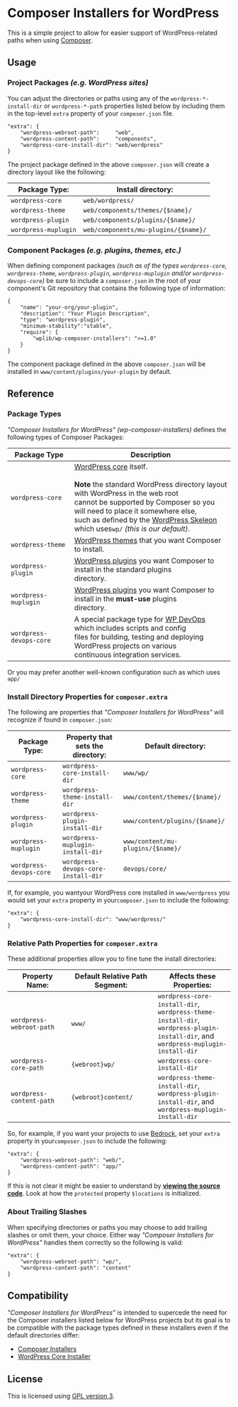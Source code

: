 # Composer Installers for WordPress
This is a simple project to allow for easier support of WordPress-related paths when using [Composer](http://getcomposer.org). 


## Usage

### Project Packages _(e.g. WordPress sites)_
You can adjust the directories or paths using any of the `wordpress-*-install-dir` or `wordpress-*-path` properties
listed below by including them in the top-level `extra` property of your `composer.json` file.
```
"extra": {
    "wordpress-webroot-path":     "web",
    "wordpress-content-path":     "components",
    "wordpress-core-install-dir": "web/wordpress"
}
```
The project package defined in the above `composer.json` will create a directory layout like the following:

|Package Type:|Install directory:
|------------|-----------------|
|`wordpress-core`|`web/wordpress/`|
|`wordpress-theme`|`web/components/themes/{$name}/`|
|`wordpress-plugin`|`web/components/plugins/{$name}/`|
|`wordpress-muplugin`|`web/components/mu-plugins/{$name}/`|

### Component Packages _(e.g. plugins, themes, etc.)_
When defining component packages _(such as of the types `wordpress-core`, `wordpress-theme`, `wordpress-plugin`, `wordpress-muplugin` and/or `wordpress-devops-core`)_
be sure to include a `composer.json` in the root of your component's Git repository that contains the following type of information:

```
{
    "name": "your-org/your-plugin",
    "description": "Your Plugin Description",
    "type": "wordpress-plugin",
    "minimum-stability":"stable",
    "require": {
        "wplib/wp-composer-installers": ">=1.0"
    }
}
```

The component package defined in the above `composer.json` will be installed in `www/content/plugins/your-plugin` by default.

## Reference
### Package Types

_"Composer Installers for WordPress" (wp-composer-installers)_ defines the following types of Composer Packages:

| Package Type |Description |
|--------------|-------------|
|`wordpress-core`| [WordPress core](https://wordpress.org/download/release-archive/) itself.<br><br>**Note** the standard WordPress directory layout with WordPress in the web root<br>cannot be supported by Composer so you will need to place it somewhere else,<br>such as defined by the [WordPress Skeleon](https://markjaquith.wordpress.com/2012/05/26/wordpress-skeleton/) which uses`wp/` _(this is our default)_.
|`wordpress-theme`|[WordPress themes](https://wordpress.org/themes/) that you want Composer to install.
|`wordpress-plugin`|[WordPress plugins](https://wordpress.org/plugins/) you want Composer to install in the standard plugins<br>directory.
|`wordpress-muplugin`|[WordPress plugins](https://wordpress.org/plugins/) you want Composer to install in the **must-use** plugins<br>directory.
|`wordpress-devops-core`|A special package type for [WP DevOps](https://github.com/wplib/wp-devops) which includes scripts and config<br>files for building, testing and deploying WordPress projects on various<br>continuous integration services.

 Or you may prefer another well-known configuration such as  which uses `app/`

### Install Directory Properties for `composer.extra`
The following are properties that _"Composer Installers for WordPress"_ will recognize if found in `composer.json`:

|Package Type:| Property that sets the directory:|Default directory:
|--------------|--------------|-------------|
|`wordpress-core`|`wordpress-core-install-dir`|`www/wp/`|
|`wordpress-theme`|`wordpress-theme-install-dir`|`www/content/themes/{$name}/`|
|`wordpress-plugin`|`wordpress-plugin-install-dir`|`www/content/plugins/{$name}/`|
|`wordpress-muplugin`|`wordpress-muplugin-install-dir`|`www/content/mu-plugins/{$name}/`|
|`wordpress-devops-core`|`wordpress-devops-core-install-dir`|`devops/core/`|

If, for example, you wantyour WordPress core installed in `www/wordpress` you would set your `extra` property in your`composer.json` to include the following:
```
"extra": {
    "wordpress-core-install-dir": "www/wordpress/"
}
```

### Relative Path Properties for `composer.extra`

These additional properties allow you to fine tune the install directories:

| Property Name:|Default Relative Path Segment:|Affects these Properties:
|--------------|--------------|-------------|
|`wordpress-webroot-path`|`www/`|`wordpress-core-install-dir`,<br>`wordpress-theme-install-dir`,<br>`wordpress-plugin-install-dir`, and<br>`wordpress-muplugin-install-dir`
|`wordpress-core-path`|`{webroot}wp/`|`wordpress-core-install-dir`
|`wordpress-content-path`|`{webroot}content/`|`wordpress-theme-install-dir`,<br>`wordpress-plugin-install-dir`, and<br>`wordpress-muplugin-install-dir`

So, for example, if you want your projects to use [Bedrock](https://roots.io/bedrock/), set your `extra` property in your`composer.json` to include the following:
```
"extra": {
    "wordpress-webroot-path": "web/",
    "wordpress-content-path": "app/"
}
```

If this is not clear it might be easier to understand by [**viewing the source code**](https://github.com/wplib/wp-composer-installers/blob/master/src/WordPressRelatedInstallers.php). Look at how the `protected` property `$locations` is initialized.

### About Trailing Slashes
When specifying directories or paths you may choose to add trailing slashes or omit them, your choice.
Either way _"Composer Installers for WordPress"_ handles them correctly so the following is valid:

```
"extra": {
    "wordpress-webroot-path": "wp/",
    "wordpress-content-path": "content"
}
```

## Compatibility
_"Composer Installers for WordPress"_ is intended to supercede the need for the Composer installers listed below for WordPress
projects but its goal is to be compatible with the package types defined in these installers even if the default
directories differ:

- [Composer Installers](https://github.com/composer/installers)
- [WordPress Core Installer](https://github.com/johnpbloch/wordpress-core-installer)



## License
This is licensed using [GPL version 3](https://www.gnu.org/licenses/gpl-3.0.en.html).
